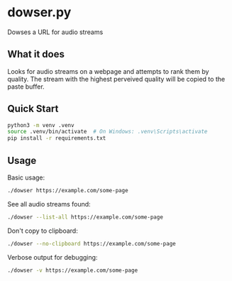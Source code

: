 # dowser.py

Dowses a URL for audio streams

## What it does

Looks for audio streams on a webpage and attempts to rank them by quality.
The stream with the highest perveived quality will be copied to the paste buffer.

## Quick Start

```bash
python3 -m venv .venv
source .venv/bin/activate  # On Windows: .venv\Scripts\activate
pip install -r requirements.txt
```

## Usage

Basic usage:

```bash
./dowser https://example.com/some-page
```

See all audio streams found:

```bash
./dowser --list-all https://example.com/some-page
```

Don't copy to clipboard:

```bash
./dowser --no-clipboard https://example.com/some-page
```

Verbose output for debugging:

```bash
./dowser -v https://example.com/some-page
```
